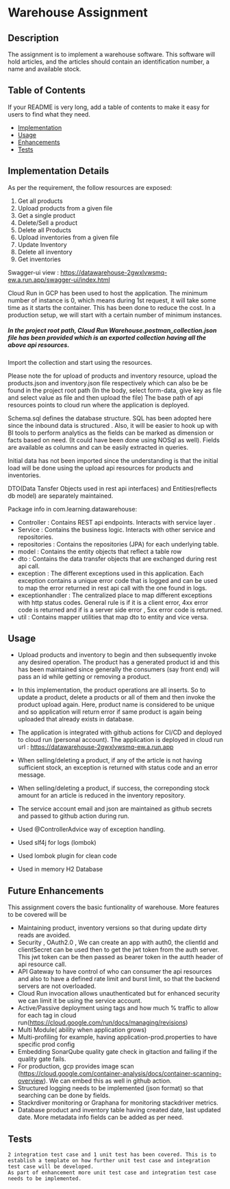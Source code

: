 # Warehouse Assignment

## Description 

The assignment is to implement a warehouse software. This software will hold articles, and the articles should contain an identification number, a name and available stock.


## Table of Contents

If your README is very long, add a table of contents to make it easy for users to find what they need.

* [Implementation](#Implementation)
* [Usage](#Usage)
* [Enhancements](#Enhancements)
* [Tests](#Tests)

## Implementation Details

As per the requirement, the follow resources are exposed:
  1. Get all products
  2. Upload products from a given file
  3. Get a single product
  4. Delete/Sell a product
  5. Delete all Products
  6. Upload inventories from a given file
  7. Update Inventory
  8. Delete all inventory
  9. Get inventories
  
Swagger-ui view : https://datawarehouse-2gwxlvwsmq-ew.a.run.app/swagger-ui/index.html

Cloud Run in GCP has been used to host the application. The minimum number of instance is 0, which means during 1st request, it will take some time as it starts the container.
This has been done to reduce the cost. In a production setup, we will start with a certain number of minimum instances.

##### In the project root path, Cloud Run Warehouse.postman_collection.json file has been provided which is an exported collection having all the above api resources.
Import the collection and start using the resources.

Please note the for upload of products and inventory resource, upload the products.json and inventory.json file respectively which can also be be found in the project root path (In the body, select form-data, give key as file and select value as file and then upload the file)
The base path of api resources points to cloud run where the application is deployed.

Schema.sql defines the database structure.
SQL  has been adopted here since the inbound data is structured . Also, it will be easier to hook up with BI tools to perform analytics as the fields can be marked as dimension or facts based on need.
(It could have been done using NOSql as well). 
Fields are available as columns and can be easily extracted in queries.

Initial data has not been imported since the understanding is that the initial load will be done using the upload api resources for products and inventories.

DTO(Data Tansfer Objects used in rest api interfaces) and Entities(reflects db model) are separately maintained.

Package info in com.learning.datawarehouse:
- Controller : Contains REST api endpoints. Interacts with service layer .
- Service : Contains the business logic. Interacts with other service and repositories.
- repositories : Contains the repositories (JPA) for each underlying table. 
- model : Contains the entity objects that reflect a table row
- dto : Contains the data transfer objects that are exchanged during rest api call.
- exception : The different exceptions used in this application. Each exception contains a unique error code that is logged and can be used to map the error returned in rest api call with the one found in logs.
- exceptionhandler : The centralized place to map different exceptions with http status codes. General rule is if it is a client error, 4xx error code is returned and if is a server side error , 5xx error code is returned.
- util : Contains mapper utilities that map dto to entity and vice versa.

## Usage 
- Upload products and inventory to begin and then subsequently invoke any desired operation. The product has a generated product id and this has been maintained since generally the consumers (say front end) will pass an id while getting or removing a product.
 
- In this implementation, the product operations are all inserts. So to update a product, delete a products or all of them and then invoke the product upload again. Here, product name is considered to be unique and so application will return error if same product is again being uploaded that already exists in database.
 
- The application is integrated with github actions for CI/CD and deployed to cloud run (personal account). The application is deployed in cloud run url : https://datawarehouse-2gwxlvwsmq-ew.a.run.app
 
- When selling/deleting a product, if any of the article is not having sufficient stock, an exception is returned with status code and an error message.

- When selling/deleting a product, if success, the correponding stock amount for an article is reduced in the inventory repository.
 
- The service account email and json are maintained as github secrets and passed to github action during run.
 
- Used @ControllerAdvice way of exception handling.
 
- Used slf4j for logs (lombok)
 
- Used lombok plugin for clean code
 
- Used in memory H2 Database
 


## Future Enhancements
This assignment covers the basic funtionality of warehouse. More features to be covered will be 
- Maintaining product, inventory versions so that during update dirty reads are avoided.
- Security , OAuth2.0 , We can create an app with auth0, the clientId and clientSecret can be used then to get the jwt token from the auth server. This jwt token can be then passed as bearer token in the autth header of api resource call.
- API Gateway to have control of who can consumer the api resources and also to have a defined rate limit and burst limit, so that the backend servers are not overloaded.
- Cloud Run invocation allows unauthenticated but for enhanced security we can limit it be using the service account.
- Active/Passive deployment using tags and how much % traffic to allow for each tag in cloud run(https://cloud.google.com/run/docs/managing/revisions)
- Multi Module( ability when application grows)
- Multi-profiling for example, having application-prod.properties to have specific prod config
- Embedding SonarQube quality gate check in gitaction and failing if the quality gate fails.
- For production, gcp provides image scan (https://cloud.google.com/container-analysis/docs/container-scanning-overview). We can embed this as well in github action.
- Structured logging needs to be implemented (json format) so that searching can be done by fields.
- Stackrdiver monitoring or Graphana for monitoring stackdriver metrics.
- Database product and inventory table having created date, last updated date. More metadata info fields can be added as per need.
  
  


## Tests
    2 integration test case and 1 unit test has been covered. This is to establish a template on how further unit test case and integration test case will be developed.
    As part of enhancement more unit test case and integration test case needs to be implemented.


